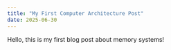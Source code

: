 ```yaml
---
title: "My First Computer Architecture Post"
date: 2025-06-30
---
```


Hello, this is my first blog post about memory systems!